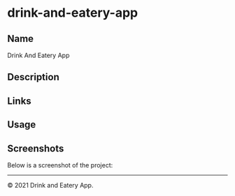 # drink-and-eatery-app

## Name
Drink And Eatery App


## Description
<!-- Designed a clean professional web portfolio using html and css to display About Me, Workk, Contact Me and Resume information. -->


## Links
<!-- [Source Code](https://github.com/asantercureton/personal-portfolio/)


[Description Link](https://asantercureton.github.io/personal-portfolio/) -->


## Usage
<!-- Displays information about me and my work experience, as well as provides my contact information and resume. -->


## Screenshots
Below is a screenshot of the project:
<!-- 
![Image of html](./images/ppw1.jpg)


![Image of html](./images/ppw2.jpg) -->


---
© 2021 Drink and Eatery App.